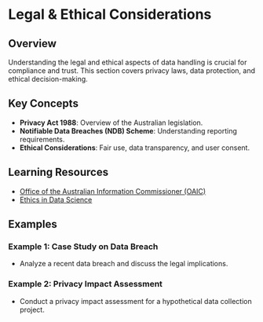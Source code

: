 # Legal & Ethical Considerations

## Overview

Understanding the legal and ethical aspects of data handling is crucial for compliance and trust. This section covers privacy laws, data protection, and ethical decision-making.

## Key Concepts

- **Privacy Act 1988**: Overview of the Australian legislation.
- **Notifiable Data Breaches (NDB) Scheme**: Understanding reporting requirements.
- **Ethical Considerations**: Fair use, data transparency, and user consent.

## Learning Resources

- [Office of the Australian Information Commissioner (OAIC)](https://www.oaic.gov.au/)
- [Ethics in Data Science](https://datascienceethics.com/)

## Examples

### Example 1: Case Study on Data Breach

- Analyze a recent data breach and discuss the legal implications.

### Example 2: Privacy Impact Assessment

- Conduct a privacy impact assessment for a hypothetical data collection project.
